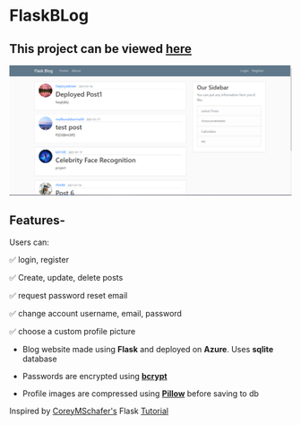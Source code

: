 # FlaskBLog

## This project can be viewed [here](http://flaskblog.eastus.cloudapp.azure.com)

![](FlaskBlog_website.png)



## Features-

Users can:

:white_check_mark: login, register

:white_check_mark: Create, update, delete posts

:white_check_mark: request password reset email

:white_check_mark: change account username, email, password

:white_check_mark: choose a custom profile picture




* Blog website made using **Flask** and deployed on **Azure**. Uses **sqlite** database

* Passwords are encrypted using [**bcrypt**](https://www.npmjs.com/package/bcrypt)

* Profile images are compressed using [**Pillow**](https://pypi.org/project/Pillow/) before saving to db


Inspired by [CoreyMSchafer's](https://www.youtube.com/channel/UCCezIgC97PvUuR4_gbFUs5g) Flask [Tutorial](https://www.youtube.com/playlist?list=PL-osiE80TeTs4UjLw5MM6OjgkjFeUxCYH)
